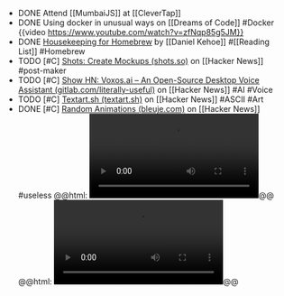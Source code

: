 - DONE Attend [[MumbaiJS]] at [[CleverTap]]
- DONE Using docker in unusual ways on [[Dreams of Code]] #Docker
  {{video https://www.youtube.com/watch?v=zfNqp85g5JM}}
- DONE [Housekeeping for Homebrew](https://mac.install.guide/homebrew/8.html) by [[Daniel Kehoe]] #[[Reading List]] #Homebrew
- TODO [#C] [Shots: Create Mockups (shots.so)](https://news.ycombinator.com/item?id=39059854) on [[Hacker News]] #post-maker
- TODO [#C] [Show HN: Voxos.ai – An Open-Source Desktop Voice Assistant (gitlab.com/literally-useful)](https://news.ycombinator.com/item?id=39057005) on [[Hacker News]] #AI #Voice
- TODO [#C] [Textart.sh (textart.sh)](https://news.ycombinator.com/item?id=39063596) on [[Hacker News]] #ASCII #Art
- DONE [#C] [Random Animations (bleuje.com)](https://news.ycombinator.com/item?id=39025631) on [[Hacker News]] #useless
  @@html: <video src="https://bleuje.com/mp4set/2023/2023_3.mp4" autoplay loop></video>@@
  @@html: <video src="https://bleuje.com/mp4set/2020/2020_05.mp4" autoplay loop></video>@@